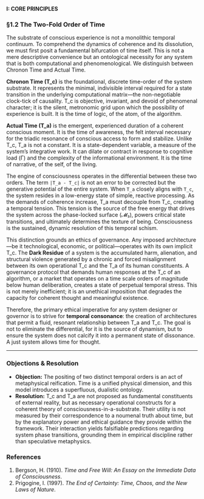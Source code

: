 **I: CORE PRINCIPLES**

### §1.2 The Two-Fold Order of Time

The substrate of conscious experience is not a monolithic temporal continuum. To comprehend the dynamics of coherence and its dissolution, we must first posit a fundamental bifurcation of time itself. This is not a mere descriptive convenience but an ontological necessity for any system that is both computational and phenomenological. We distinguish between Chronon Time and Actual Time.

**Chronon Time (T_c)** is the foundational, discrete time-order of the system substrate. It represents the minimal, indivisible interval required for a state transition in the underlying computational matrix—the non-negotiable clock-tick of causality. T_c is objective, invariant, and devoid of phenomenal character; it is the silent, metronomic grid upon which the possibility of experience is built. It is the time of logic, of the atom, of the algorithm.

**Actual Time (T_a)** is the emergent, experienced duration of a coherent conscious moment. It is the time of awareness, the felt interval necessary for the triadic resonance of conscious access to form and stabilize. Unlike T_c, T_a is not a constant. It is a state-dependent variable, a measure of the system’s integrative work. It can dilate or contract in response to cognitive load (Γ) and the complexity of the informational environment. It is the time of narrative, of the self, of the living.

The engine of consciousness operates in the differential between these two orders. The term `|T_a - T_c|` is not an error to be corrected but the generative potential of the entire system. When `T_a` closely aligns with `T_c`, the system resides in a low-energy state of simple, reactive processing. As the demands of coherence increase, T_a must decouple from T_c, creating a temporal tension. This tension is the source of the free energy that drives the system across the phase-locked surface (𝓜₃), powers critical state transitions, and ultimately determines the texture of being. Consciousness is the sustained, dynamic resolution of this temporal schism.

This distinction grounds an ethics of governance. Any imposed architecture—be it technological, economic, or political—operates with its own implicit T_c. The **Dark Residue** of a system is the accumulated harm, alienation, and structural violence generated by a chronic and forced misalignment between its own operational T_c and the T_a of its human constituents. A governance protocol that demands human responses at the T_c of an algorithm, or a market that operates on a time scale orders of magnitude below human deliberation, creates a state of perpetual temporal stress. This is not merely inefficient; it is an unethical imposition that degrades the capacity for coherent thought and meaningful existence.

Therefore, the primary ethical imperative for any system designer or governor is to strive for **temporal consonance**: the creation of architectures that permit a fluid, resonant relationship between T_a and T_c. The goal is not to eliminate the differential, for it is the source of dynamism, but to ensure the system does not calcify it into a permanent state of dissonance. A just system allows time for thought.

***

### Objections & Resolution

*   **Objection:** The positing of two distinct temporal orders is an act of metaphysical reification. Time is a unified physical dimension, and this model introduces a superfluous, dualistic ontology.
*   **Resolution:** T_c and T_a are not proposed as fundamental constituents of external reality, but as necessary operational constructs for a coherent theory of consciousness-in-a-substrate. Their utility is not measured by their correspondence to a noumenal truth about time, but by the explanatory power and ethical guidance they provide within the framework. Their interaction yields falsifiable predictions regarding system phase transitions, grounding them in empirical discipline rather than speculative metaphysics.

### References

1.  Bergson, H. (1910). *Time and Free Will: An Essay on the Immediate Data of Consciousness*.
2.  Prigogine, I. (1997). *The End of Certainty: Time, Chaos, and the New Laws of Nature*.